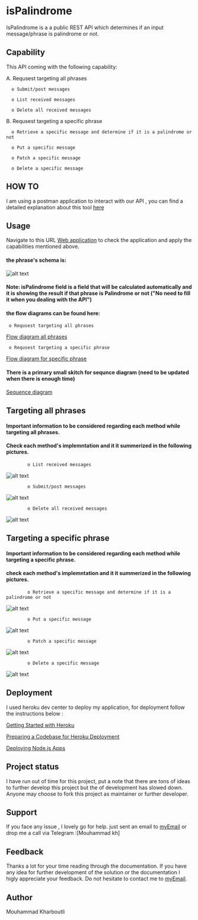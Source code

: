 # isPalindrome

IsPalindrome is a a public REST API which determines if an input message/phrase is palindrome or not.

## Capability
This API coming with the following capability:

A. Requsest targeting all phrases 

      o Submit/post messages

      o List received messages

      o Delete all received messages



B. Requsest targeting a specific phrase

      o Retrieve a specific message and determine if it is a palindrome or not

      o Put a specific message
  
      o Patch a specific message

      o Delete a specific message


## HOW TO
I am using a postman application to interact with our API , you can find a detailed explanation about this tool [here](https://github.com/Moooodykh/isPalindrome./blob/main/Readme%20documentation/How%20to%20Postman.pdf)


## Usage
Navigate to this URL [Web application](https://fierce-sea-01154.herokuapp.com/phrases) to check the application and apply the capabilities mentioned above.


#### the phrase's schema is:
![alt text](https://github.com/Moooodykh/isPalindrome./blob/main/Readme%20documentation/phraseschema.PNG?raw=true)
#### Note: isPalindrome field is a field that will be calculated automatically and it is showing the result if that phrase is Palindrome or not ("No need to fill it when you dealing with the API")



#### the flow diagrams can be found here:
     o Requsest targeting all phrases
[Flow diagram all phrases](https://github.com/Moooodykh/isPalindrome./blob/main/Flow%20diagram/phrases.png)

     o Requsest targeting a specific phrase     
[Flow diagram for specific phrase](https://github.com/Moooodykh/isPalindrome./blob/main/Flow%20diagram/phrases-customPhrase.png)

#### There is a primary small skitch for sequnce diagram (need to be updated when there is enough time)
[Sequence diagram ](https://github.com/Moooodykh/isPalindrome./blob/main/Flow%20diagram/Get%20all%20messages.png)

## Targeting all phrases
####    Important information to be considered regarding each method while targeting all phrases.
####    Check each method's implemntation and it it summerized in the following pictures.

            o List received messages
![alt text](https://github.com/Moooodykh/isPalindrome./blob/main/Readme%20documentation/phrases/get-phrases.PNG?raw=true)

            o Submit/post messages
![alt text](https://github.com/Moooodykh/isPalindrome./blob/main/Readme%20documentation/phrases/post-phrases.PNG?raw=true)

            o Delete all received messages
![alt text](https://github.com/Moooodykh/isPalindrome./blob/main/Readme%20documentation/phrases/delete-phrases.PNG?raw=true)



## Targeting a specific phrase
####    Important information to be considered regarding each method while targeting a specific phrase.
####    check each method's implemntation and it it summerized in the following pictures.

            o Retrieve a specific message and determine if it is a palindrome or not
![alt text](https://github.com/Moooodykh/isPalindrome./blob/main/Readme%20documentation/phrases-custom/get-phrase-custom.PNG?raw=true)

            o Put a specific message
![alt text](https://github.com/Moooodykh/isPalindrome./blob/main/Readme%20documentation/phrases-custom/put-phrase-custom.PNG?raw=true)

            o Patch a specific message
![alt text](https://github.com/Moooodykh/isPalindrome./blob/main/Readme%20documentation/phrases-custom/patch-phrase-custom.PNG?raw=true)

            o Delete a specific message
![alt text](https://github.com/Moooodykh/isPalindrome./blob/main/Readme%20documentation/phrases-custom/delete-phrase-custom.PNG?raw=true)

## Deployment
I used heroku dev center to deploy my application, for deployment follow the instructions below :

[Getting Started with Heroku](https://devcenter.heroku.com/articles/getting-started-with-nodejs#set-up)

[Preparing a Codebase for Heroku Deployment](https://devcenter.heroku.com/articles/preparing-a-codebase-for-heroku-deployment)

[Deploying Node.js Apps](https://devcenter.heroku.com/articles/deploying-nodejs)


## Project status
I have run out of time for this project, put a note that there are tons of ideas to further develop this project but the of development has slowed down. Anyone may choose to fork this project as maintainer or further developer. 

## Support
If you face any issue , I lovely go for help.
just sent an email to [myEmail](mailto:eng.mouhammad.kharboutli@gmail.com)
or drop me a call via Telegram :[Mouhammad kh]

## Feedback 
Thanks a lot for your time reading through the documentation. 
If you have any idea for further development of the solution or the documentation  I higly appreciate your feedback. 
Do not hesitate to contact me to [myEmail](mailto:eng.mouhammad.kharboutli@gmail.com).


## Author 
Mouhammad Kharboutli
